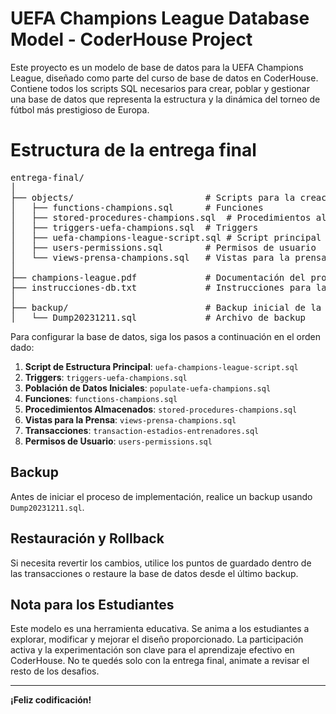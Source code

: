 # UEFA Champions League Database Model - CoderHouse Project

Este proyecto es un modelo de base de datos para la UEFA Champions League, diseñado como parte del curso de base de datos en CoderHouse. Contiene todos los scripts SQL necesarios para crear, poblar y gestionar una base de datos que representa la estructura y la dinámica del torneo de fútbol más prestigioso de Europa.

# Estructura de la entrega final

<pre>
entrega-final/
│
├── objects/                         # Scripts para la creación de objetos de la base de datos
│   ├── functions-champions.sql      # Funciones
│   ├── stored-procedures-champions.sql  # Procedimientos almacenados
│   ├── triggers-uefa-champions.sql  # Triggers
│   ├── uefa-champions-league-script.sql # Script principal de estructura de la base de datos
│   ├── users-permissions.sql        # Permisos de usuario
│   └── views-prensa-champions.sql   # Vistas para la prensa
│
├── champions-league.pdf             # Documentación del proyecto
├── instrucciones-db.txt             # Instrucciones para la implementación de la base de datos
│
├── backup/                          # Backup inicial de la base de datos
│   └── Dump20231211.sql             # Archivo de backup
</pre>

Para configurar la base de datos, siga los pasos a continuación en el orden dado:

1. **Script de Estructura Principal**: `uefa-champions-league-script.sql`
2. **Triggers**: `triggers-uefa-champions.sql`
3. **Población de Datos Iniciales**: `populate-uefa-champions.sql`
4. **Funciones**: `functions-champions.sql`
5. **Procedimientos Almacenados**: `stored-procedures-champions.sql`
6. **Vistas para la Prensa**: `views-prensa-champions.sql`
7. **Transacciones**: `transaction-estadios-entrenadores.sql`
8. **Permisos de Usuario**: `users-permissions.sql`

## Backup

Antes de iniciar el proceso de implementación, realice un backup usando `Dump20231211.sql`.

## Restauración y Rollback

Si necesita revertir los cambios, utilice los puntos de guardado dentro de las transacciones o restaure la base de datos desde el último backup.

## Nota para los Estudiantes

Este modelo es una herramienta educativa. Se anima a los estudiantes a explorar, modificar y mejorar el diseño proporcionado. La participación activa y la experimentación son clave para el aprendizaje efectivo en CoderHouse. No te quedés solo con la entrega final, animate a revisar el resto de los desafios.

---

**¡Feliz codificación!**
